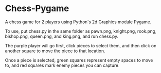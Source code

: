 # Chess-Pygame
A chess game for 2 players using Python's 2d Graphics module Pygame.

To use, put chess.py in the same folder as pawn.png, knight.png, rook.png, bishop.png, queen.png, and king.png, and run chess.py.

The purple player will go first, click pieces to select them, and then click on another square to move the piece to that location.

Once a piece is selected, green squares represent empty spaces to move to, and red squares mark enemy pieces you can capture.
